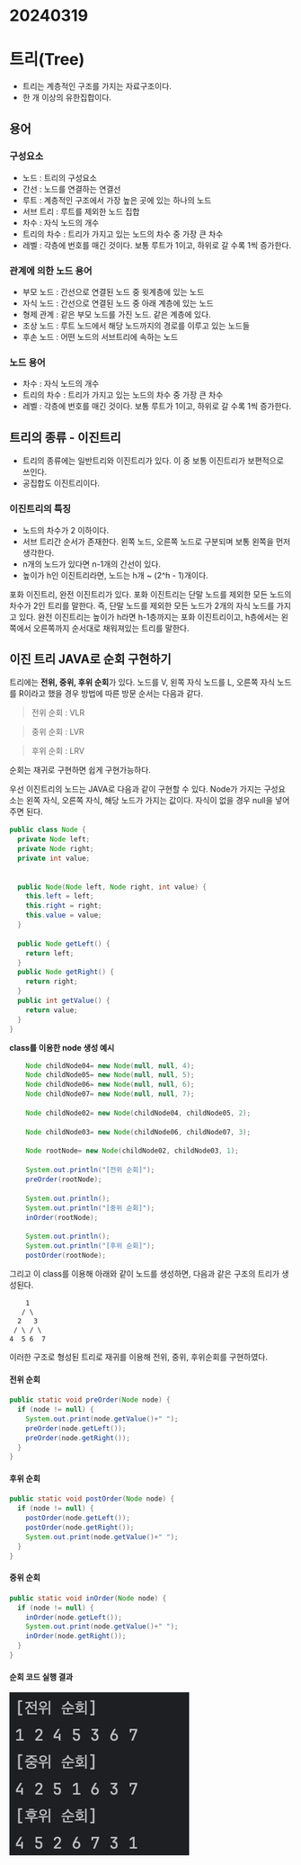# 20240319

# 트리(Tree)

- 트리는 계층적인 구조를 가지는 자료구조이다.
- 한 개 이상의 유한집합이다.

## 용어

### 구성요소

- 노드 : 트리의 구성요소
- 간선 : 노드를 연결하는 연결선
- 루트 : 계층적인 구조에서 가장 높은 곳에 있는 하나의 노드
- 서브 트리 : 루트를 제외한 노드 집합
- 차수 : 자식 노드의 개수
- 트리의 차수 : 트리가 가지고 있는 노드의 차수 중 가장 큰 차수
- 레벨 : 각층에 번호를 매긴 것이다. 보통 루트가 1이고, 하위로 갈 수록 1씩 증가한다.

### 관계에 의한 노드 용어

- 부모 노드 : 간선으로 연결된 노드 중 윗계층에 있는 노드
- 자식 노드 : 간선으로 연결된 노드 중 아래 계층에 있는 노드
- 형제 관계 : 같은 부모 노드를 가진 노드. 같은 계층에 있다.
- 조상 노드 : 루트 노드에서 해당 노드까지의 경로를 이루고 있는 노드들
- 후손 노드 : 어떤 노드의 서브트리에 속하는 노드

### 노드 용어
- 차수 : 자식 노드의 개수
- 트리의 차수 : 트리가 가지고 있는 노드의 차수 중 가장 큰 차수
- 레벨 : 각층에 번호를 매긴 것이다. 보통 루트가 1이고, 하위로 갈 수록 1씩 증가한다. 

## 트리의 종류 - 이진트리

- 트리의 종류에는 일반트리와 이진트리가 있다. 이 중 보통 이진트리가 보편적으로 쓰인다. 
- 공집합도 이진트리이다. 

### 이진트리의 특징
- 노드의 차수가 2 이하이다. 
- 서브 트리간 순서가 존재한다. 왼쪽 노드, 오른쪽 노드로 구분되며 보통 왼쪽을 먼저 생각한다. 
- n개의 노드가 있다면 n-1개의 간선이 있다. 
- 높이가 h인 이진트리라면, 노드는 h개 ~ (2^h - 1)개이다. 

포화 이진트리, 완전 이진트리가 있다.
포화 이진트리는 단말 노드를 제외한 모든 노드의 차수가 2인 트리를 말한다. 즉, 단말 노드를 제외한 모든 노드가 2개의 자식 노드를 가지고 있다. 
완전 이진트리는 높이가 h라면 h-1층까지는 포화 이진트리이고, h층에서는 왼쪽에서 오른쪽까지 순서대로 채워져있는 트리를 말한다. 



## 이진 트리 JAVA로 순회 구현하기

트리에는 **전위, 중위, 후위 순회**가 있다. 
노드를 V, 왼쪽 자식 노드를 L, 오른쪽 자식 노드를 R이라고 했을 경우 방법에 따른 방문 순서는 다음과 같다. 

>전위 순회 : VLR

>중위 순회 : LVR

>후위 순회 : LRV

순회는 재귀로 구현하면 쉽게 구현가능하다. 


우선 이진트리의 노드는 JAVA로 다음과 같이 구현할 수 있다.
Node가 가지는 구성요소는 왼쪽 자식, 오른쪽 자식, 해당 노드가 가지는 값이다. 
자식이 없을 경우 null을 넣어주면 된다. 

```java
public class Node {
  private Node left;
  private Node right;
  private int value;


  public Node(Node left, Node right, int value) {
    this.left = left;
    this.right = right;
    this.value = value;
  }

  public Node getLeft() {
    return left;
  }
  public Node getRight() {
    return right;
  }
  public int getValue() {
    return value;
  }
}
```

**class를 이용한 node 생성 예시**
```java
    Node childNode04= new Node(null, null, 4);
    Node childNode05= new Node(null, null, 5);
    Node childNode06= new Node(null, null, 6);
    Node childNode07= new Node(null, null, 7);

    Node childNode02= new Node(childNode04, childNode05, 2);

    Node childNode03= new Node(childNode06, childNode07, 3);

    Node rootNode= new Node(childNode02, childNode03, 1);
    
    System.out.println("[전위 순회]");
    preOrder(rootNode);

    System.out.println();
    System.out.println("[중위 순회]");
    inOrder(rootNode);

    System.out.println();
    System.out.println("[후위 순회]");
    postOrder(rootNode);
```

그리고 이 class를 이용해 아래와 같이 노드를 생성하면, 다음과 같은 구조의 트리가 생성된다.

        1
       / \
      2   3
     / \ / \
    4  5 6  7



이러한 구조로 형성된 트리로 재귀를 이용해 전위, 중위, 후위순회를 구현하였다.

#### 전위 순회
```java
public static void preOrder(Node node) {
  if (node != null) {
    System.out.print(node.getValue()+" ");
    preOrder(node.getLeft());
    preOrder(node.getRight());
  }
}
```

#### 후위 순회
```java
public static void postOrder(Node node) {
  if (node != null) {
    postOrder(node.getLeft());
    postOrder(node.getRight());
    System.out.print(node.getValue()+" ");
  }
}
```


#### 중위 순회
```java
public static void inOrder(Node node) {
  if (node != null) {
    inOrder(node.getLeft());
    System.out.print(node.getValue()+" ");
    inOrder(node.getRight());
  }
}
```

#### 순회 코드 실행 결과

<img src="../img/tree_01.png" >
